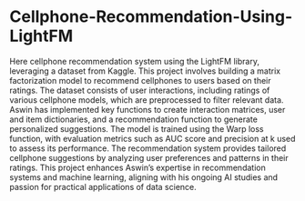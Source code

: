 # Cellphone-Recommendation-Using-LightFM
Here cellphone recommendation system using the LightFM library, leveraging a dataset from Kaggle. This project involves building a matrix factorization model to recommend cellphones to users based on their ratings. The dataset consists of user interactions, including ratings of various cellphone models, which are preprocessed to filter relevant data. Aswin has implemented key functions to create interaction matrices, user and item dictionaries, and a recommendation function to generate personalized suggestions. The model is trained using the Warp loss function, with evaluation metrics such as AUC score and precision at k used to assess its performance. The recommendation system provides tailored cellphone suggestions by analyzing user preferences and patterns in their ratings. This project enhances Aswin’s expertise in recommendation systems and machine learning, aligning with his ongoing AI studies and passion for practical applications of data science.

